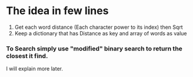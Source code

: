# The idea in few lines
 1. Get each word distance (Each character power to its index) then Sqrt
 2. Keep a dictionary that has Distance as key and array of words as value

### To Search simply use "modified" binary search to return the closest it find.

I will explain more later.

[Results]: https://raw.githubusercontent.com/aessam/DidUMean/master/imgs/ScreenShot.png "Results from 120 MB text file"
